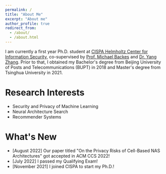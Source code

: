 ```yaml
---
permalink: /
title: "About Me"
excerpt: "About me"
author_profile: true
redirect_from: 
  - /about/
  - /about.html
---
```

I am currently a first year Ph.D. student at [CISPA Helmholtz Center for Information Security](https://cispa.de/en), co-supervised by [Prof. Michael Backes](https://cispa.de/en/about/director-page) and [Dr. Yang Zhang](https://yangzhangalmo.github.io/). Prior to that, I obtained my Bachelor's degree from Beijing University of Posts and Telecommunications (BUPT) in 2018 and Master's degree from Tsinghua University in 2021.

Research Interests
======
- Security and Privacy of Machine Learning
- Neural Architecture Search
- Recommender Systems

What's New
======
- [August 2022] Our paper titled "On the Privacy Risks of Cell-Based NAS Architectures" got accepted in ACM CCS 2022!
- [July 2022] I passed my Qualifying Exam!
- [November 2021] I joined CISPA to start my Ph.D.!

